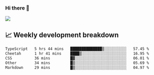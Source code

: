 ### Hi there 👋
<img align="center" src="https://github-readme-stats.vercel.app/api?username=Tumao727&show_icons=true&hide_title=true&theme=dracula" />


## 📈 Weekly development breakdown
<!--START_SECTION:waka-->

```txt
TypeScript   5 hrs 44 mins   ██████████████▒░░░░░░░░░░   57.45 %
Cheetah      1 hr 41 mins    ████▒░░░░░░░░░░░░░░░░░░░░   16.95 %
CSS          36 mins         █▓░░░░░░░░░░░░░░░░░░░░░░░   06.01 %
Other        34 mins         █▒░░░░░░░░░░░░░░░░░░░░░░░   05.69 %
Markdown     29 mins         █▒░░░░░░░░░░░░░░░░░░░░░░░   04.97 %
```

<!--END_SECTION:waka-->